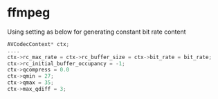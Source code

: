 # ffmpeg

Using setting as below for generating constant bit rate content

```c
AVCodecContext* ctx;
....
ctx->rc_max_rate = ctx->rc_buffer_size = ctx->bit_rate = bit_rate;
ctx->rc_initial_buffer_occupancy = -1;
ctx->qcompress = 0.0
ctx->qmin = 27;
ctx->qmax = 35;
ctx->max_qdiff = 3;
```